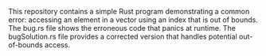 This repository contains a simple Rust program demonstrating a common error: accessing an element in a vector using an index that is out of bounds.  The bug.rs file shows the erroneous code that panics at runtime. The bugSolution.rs file provides a corrected version that handles potential out-of-bounds access.